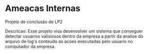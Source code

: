 # Ameacas Internas
Projeto de conclusão de LP2

Descricao:
Esse projeto visa desenvolver um sistema que conseguer detectar usuarios valisiosos dentro da empresa a partir da analise do arquivo de log's conteudo as acoes executadas pelo usuario no computador da empresa.
